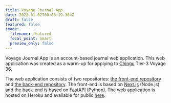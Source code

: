 ```yaml
---
title: Voyage Journal App
date: 2022-01-02T00:06:19.364Z
draft: false
featured: false
image:
  filename: featured
  focal_point: Smart
  preview_only: false
---
```

Voyage Journal App is an account-based journal web application. This web application was created as a warm-up for applying to [Chingu](https://chingu.io/) Tier-3 Voyage 36.

The web application consists of two repositories: [the front-end repository](https://github.com/alvitoraidhy/voyage-journal-app-backend) and [the back-end repository](https://github.com/alvitoraidhy/voyage-journal-app-frontend). The front-end is based on [Next.js](https://nextjs.org/) (Node.js) and the back-end is based on [FastAPI](https://fastapi.tiangolo.com/) (Python). The web application is hosted on Heroku and available for public [here](https://voyage-journal-app-frontend.herokuapp.com/).
